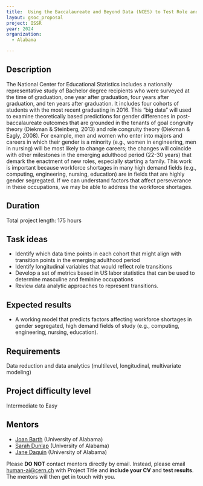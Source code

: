 ```yaml
---
title:  Using the Baccalaureate and Beyond Data (NCES) to Test Role and Goal Congruity Theories’ Predictions for Gender Differences in Majors and Occupations.
layout: gsoc_proposal
project: ISSR
year: 2024
organization:
  - Alabama

---
```


## Description

The National Center for Educational Statistics includes a nationally representative study of Bachelor degree recipients who were surveyed at the time of graduation, one year after graduation, four years after graduation, and ten years after graduation. It includes four cohorts of students with the most recent graduating in 2016. This “big data” will used to examine theoretically based predictions for gender differences in post-baccalaureate outcomes that are grounded in the tenants of goal congruity theory (Diekman & Steinberg, 2013) and role congruity theory (Diekman & Eagly, 2008).  For example, men and women who enter into majors and careers in which their gender is a minority (e.g., women in engineering, men in nursing) will be most likely to change careers; the changes will coincide with other milestones in the emerging adulthood period (22-30 years) that demark the enactment of new roles,  especially starting a family. This work is important because workforce shortages in many high demand fields (e.g., computing, engineering, nursing, education) are in fields that are highly gender segregated. If we can understand factors that affect perseverance in these occupations, we may be able to address the workforce shortages.

## Duration

Total project length: 175 hours

## Task ideas
  * Identify which data time points in each cohort that might align with transition points in the emerging adulthood period
  * Identify longitudinal variables that would reflect role transitions
  * Develop a set of metrics based in US labor statistics that can be used to determine masculine and feminine occupations
  * Review data analytic approaches to represent transitions.
    
## Expected results
 * A working model that predicts factors affecting workforce shortages in gender segregated, high demand fields of study (e.g., computing, engineering, nursing, education).

## Requirements
Data reduction and data analytics (multilevel, longitudinal, multivariate modeling)

## Project difficulty level
Intermediate to Easy

<!-- ## Test
Please use this [link](https://docs.google.com/document/d/17AETsJPb5nHzsnnjTbZMvu_YbgIUwG5dxQ38ILiuEa4/edit?usp=sharing) to access the test for this project. -->

## Mentors
  * [Joan Barth](mailto:human-ai@cern.ch) (University of Alabama)
  * [Sarah Dunlap](mailto:human-ai@cern.ch) (University of Alabama)
  * [Jane Daquin](mailto:human-ai@cern.ch) (University of Alabama)


Please **DO NOT** contact mentors directly by email. Instead, please email [human-ai@cern.ch](mailto:human-ai@cern.ch) with Project Title and **include your CV** and **test results**. The mentors will then get in touch with you.


